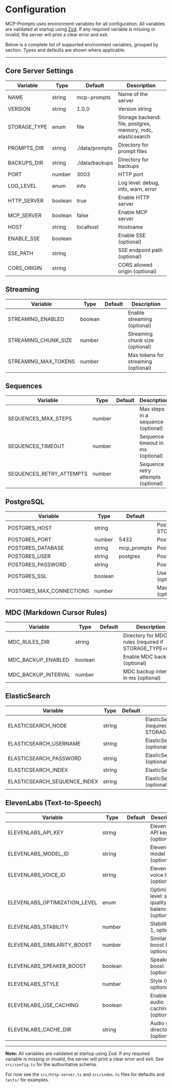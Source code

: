 # Configuration

MCP-Prompts uses environment variables for all configuration. All variables are validated at startup using [Zod](https://github.com/colinhacks/zod). If any required variable is missing or invalid, the server will print a clear error and exit.

Below is a complete list of supported environment variables, grouped by section. Types and defaults are shown where applicable.

---

## Core Server Settings

| Variable     | Type    | Default        | Description                                                 |
| ------------ | ------- | -------------- | ----------------------------------------------------------- |
| NAME         | string  | mcp-prompts    | Name of the server                                          |
| VERSION      | string  | 1.0.0          | Version string                                              |
| STORAGE_TYPE | enum    | file           | Storage backend: file, postgres, memory, mdc, elasticsearch |
| PROMPTS_DIR  | string  | ./data/prompts | Directory for prompt files                                  |
| BACKUPS_DIR  | string  | ./data/backups | Directory for backups                                       |
| PORT         | number  | 3003           | HTTP port                                                   |
| LOG_LEVEL    | enum    | info           | Log level: debug, info, warn, error                         |
| HTTP_SERVER  | boolean | true           | Enable HTTP server                                          |
| MCP_SERVER   | boolean | false          | Enable MCP server                                           |
| HOST         | string  | localhost      | Hostname                                                    |
| ENABLE_SSE   | boolean |                | Enable SSE (optional)                                       |
| SSE_PATH     | string  |                | SSE endpoint path (optional)                                |
| CORS_ORIGIN  | string  |                | CORS allowed origin (optional)                              |

## Streaming

| Variable             | Type    | Default | Description                         |
| -------------------- | ------- | ------- | ----------------------------------- |
| STREAMING_ENABLED    | boolean |         | Enable streaming (optional)         |
| STREAMING_CHUNK_SIZE | number  |         | Streaming chunk size (optional)     |
| STREAMING_MAX_TOKENS | number  |         | Max tokens for streaming (optional) |

## Sequences

| Variable                 | Type   | Default | Description                        |
| ------------------------ | ------ | ------- | ---------------------------------- |
| SEQUENCES_MAX_STEPS      | number |         | Max steps in a sequence (optional) |
| SEQUENCES_TIMEOUT        | number |         | Sequence timeout in ms (optional)  |
| SEQUENCES_RETRY_ATTEMPTS | number |         | Sequence retry attempts (optional) |

## PostgreSQL

| Variable                 | Type    | Default     | Description                                       |
| ------------------------ | ------- | ----------- | ------------------------------------------------- |
| POSTGRES_HOST            | string  |             | Postgres host (required if STORAGE_TYPE=postgres) |
| POSTGRES_PORT            | number  | 5432        | Postgres port                                     |
| POSTGRES_DATABASE        | string  | mcp_prompts | Postgres database name                            |
| POSTGRES_USER            | string  | postgres    | Postgres user                                     |
| POSTGRES_PASSWORD        | string  |             | Postgres password                                 |
| POSTGRES_SSL             | boolean |             | Use SSL for Postgres (optional)                   |
| POSTGRES_MAX_CONNECTIONS | number  |             | Max Postgres connections (optional)               |

## MDC (Markdown Cursor Rules)

| Variable            | Type    | Default | Description                                            |
| ------------------- | ------- | ------- | ------------------------------------------------------ |
| MDC_RULES_DIR       | string  |         | Directory for MDC rules (required if STORAGE_TYPE=mdc) |
| MDC_BACKUP_ENABLED  | boolean |         | Enable MDC backup (optional)                           |
| MDC_BACKUP_INTERVAL | number  |         | MDC backup interval in ms (optional)                   |

## ElasticSearch

| Variable                     | Type   | Default | Description                                                     |
| ---------------------------- | ------ | ------- | --------------------------------------------------------------- |
| ELASTICSEARCH_NODE           | string |         | ElasticSearch node URL (required if STORAGE_TYPE=elasticsearch) |
| ELASTICSEARCH_USERNAME       | string |         | ElasticSearch username (optional)                               |
| ELASTICSEARCH_PASSWORD       | string |         | ElasticSearch password (optional)                               |
| ELASTICSEARCH_INDEX          | string |         | ElasticSearch index (optional)                                  |
| ELASTICSEARCH_SEQUENCE_INDEX | string |         | ElasticSearch sequence index (optional)                         |

## ElevenLabs (Text-to-Speech)

| Variable                      | Type    | Default | Description                                             |
| ----------------------------- | ------- | ------- | ------------------------------------------------------- |
| ELEVENLABS_API_KEY            | string  |         | ElevenLabs API key (optional)                           |
| ELEVENLABS_MODEL_ID           | string  |         | ElevenLabs model ID (optional)                          |
| ELEVENLABS_VOICE_ID           | string  |         | ElevenLabs voice ID (optional)                          |
| ELEVENLABS_OPTIMIZATION_LEVEL | enum    |         | Optimization level: speed, quality, balanced (optional) |
| ELEVENLABS_STABILITY          | number  |         | Stability (0-1, optional)                               |
| ELEVENLABS_SIMILARITY_BOOST   | number  |         | Similarity boost (0-1, optional)                        |
| ELEVENLABS_SPEAKER_BOOST      | boolean |         | Speaker boost (optional)                                |
| ELEVENLABS_STYLE              | number  |         | Style (0-1, optional)                                   |
| ELEVENLABS_USE_CACHING        | boolean |         | Enable audio caching (optional)                         |
| ELEVENLABS_CACHE_DIR          | string  |         | Audio cache directory (optional)                        |

---

**Note:** All variables are validated at startup using Zod. If any required variable is missing or invalid, the server will print a clear error and exit. See `src/config.ts` for the authoritative schema.

For now see the `src/http-server.ts` and `src/index.ts` files for defaults and `tests/` for examples.
